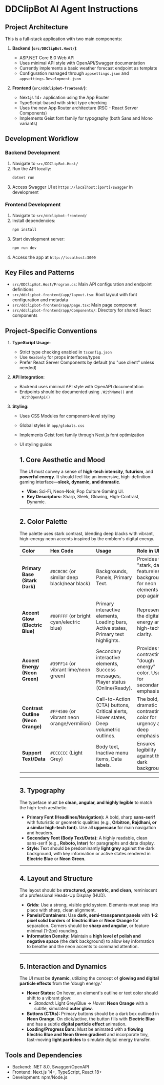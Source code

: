 # DDClipBot AI Agent Instructions

## Project Architecture

This is a full-stack application with two main components:

1. **Backend (`src/DDClipBot.Host/`)**:
   - ASP.NET Core 8.0 Web API
   - Uses minimal API style with OpenAPI/Swagger documentation
   - Currently implements a basic weather forecast endpoint as template
   - Configuration managed through `appsettings.json` and `appsettings.Development.json`

2. **Frontend (`src/ddclipbot-frontend/`)**:
   - Next.js 14+ application using the App Router
   - TypeScript-based with strict type checking
   - Uses the new App Router architecture (RSC - React Server Components)
   - Implements Geist font family for typography (both Sans and Mono variants)

## Development Workflow

### Backend Development
1. Navigate to `src/DDClipBot.Host/`
2. Run the API locally:
   ```powershell
   dotnet run
   ```
3. Access Swagger UI at `https://localhost:[port]/swagger` in development

### Frontend Development
1. Navigate to `src/ddclipbot-frontend/`
2. Install dependencies:
   ```powershell
   npm install
   ```
3. Start development server:
   ```powershell
   npm run dev
   ```
4. Access the app at `http://localhost:3000`

## Key Files and Patterns

- `src/DDClipBot.Host/Program.cs`: Main API configuration and endpoint definitions
- `src/ddclipbot-frontend/app/layout.tsx`: Root layout with font configuration and metadata
- `src/ddclipbot-frontend/app/page.tsx`: Main page component
- `src/ddclipbot-frontend/app/Components/`: Directory for shared React components

## Project-Specific Conventions

1. **TypeScript Usage**:
   - Strict type checking enabled in `tsconfig.json`
   - Use `Readonly` for props interfaces/types
   - Prefer React Server Components by default (no "use client" unless needed)

2. **API Integration**:
   - Backend uses minimal API style with OpenAPI documentation
   - Endpoints should be documented using `.WithName()` and `.WithOpenApi()`

3. **Styling**:
   - Uses CSS Modules for component-level styling
   - Global styles in `app/globals.css`
   - Implements Geist font family through Next.js font optimization
   - UI styling guide:
        ## 1. Core Aesthetic and Mood
        The UI must convey a sense of **high-tech intensity**, **futurism**, and **powerful energy**. It should feel like an immersive, high-definition gaming interface—**sleek, dynamic, and dramatic**.

        * **Vibe:** Sci-Fi, Neon-Noir, Pop Culture Gaming UI.
        * **Key Descriptors:** Sharp, Sleek, Glowing, High-Contrast, Dynamic.

        ---

        ## 2. Color Palette

        The palette uses stark contrast, blending deep blacks with vibrant, high-energy neon accents inspired by the emblem's digital energy.

        | Color | Hex Code | Usage | Role in UI |
        | :--- | :--- | :--- | :--- |
        | **Primary Base (Stark Dark)** | `#0C0C0C` (or similar deep black/near black) | Backgrounds, Panels, Primary Text. | Provides the "stark, dark, featureless background" for neon elements to pop against. |
        | **Accent Glow (Electric Blue)** | `#00FFFF` (or bright cyan/electric blue) | Primary interactive elements, Loading bars, Active states, Primary text highlights. | Represents the digital energy and high-tech clarity. |
        | **Accent Energy (Neon Green)** | `#39FF14` (or vibrant lime/neon green) | Secondary interactive elements, Success messages, Player status (Online/Ready). | Provides the contrasting "dough energy" color. Used for secondary emphasis. |
        | **Contrast Outline (Neon Orange)** | `#FF4500` (or vibrant neon orange/vermilion) | Call-to-Action (CTA) buttons, Critical alerts, Hover states, Deep volumetric outlines. | The bold, dramatic contrasting color for urgency and deep emphasis. |
        | **Support Text/Data** | `#CCCCCC` (Light Grey) | Body text, Inactive menu items, Data labels. | Ensures legibility against the dark background. |

        ---

        ## 3. Typography

        The typeface must be **clean, angular, and highly legible** to match the high-tech aesthetic.

        * **Primary Font (Headlines/Navigation):** A bold, sharp **sans-serif** with futuristic or geometric qualities (e.g., **Orbitron, Rajdhani, or a similar high-tech font**). Use all **uppercase** for main navigation and headers.
        * **Secondary Font (Body Text/Data):** A highly readable, clean sans-serif (e.g., **Roboto, Inter**) for paragraphs and data display.
        * **Style:** Text should be predominantly **light grey** against the dark background, with key information or active states rendered in **Electric Blue** or **Neon Green**.

        ---

        ## 4. Layout and Structure

        The layout should be **structured, geometric, and clean**, reminiscent of a professional Heads-Up Display (HUD).

        * **Grids:** Use a strong, visible grid system. Elements must snap into place with sharp, clean alignment.
        * **Panels/Containers:** Use **dark, semi-transparent panels** with **1-2 pixel solid borders** of **Electric Blue** or **Neon Orange** for separation. Corners should be **sharp and angular**, or feature minimal (1-2px) rounding.
        * **Information Density:** Maintain a **high level of polish and negative space** (the dark background) to allow key information to breathe and the neon accents to command attention.

        ---

        ## 5. Interaction and Dynamics

        The UI must be **dynamic**, utilizing the concept of **glowing and digital particle effects** from the 'dough energy.'

        * **Hover States:** On hover, an element's outline or text color should shift to a vibrant glow:
            * *Standard:* Light Grey/Blue $\rightarrow$ *Hover:* **Neon Orange** with a subtle, simulated **outer glow**.
        * **Buttons (CTAs):** Primary buttons should be a dark box outlined in **Neon Orange**. On click/active, the button fills with **Electric Blue** and has a subtle **digital particle effect** animation.
        * **Loading/Progress Bars:** Must be animated with a **flowing Electric Blue and Neon Green gradient** and incorporate tiny, fast-moving **light particles** to simulate digital energy transfer.

## Tools and Dependencies

- Backend: .NET 8.0, Swagger/OpenAPI
- Frontend: Next.js 14+, TypeScript, React 18+
- Development: npm/Node.js
